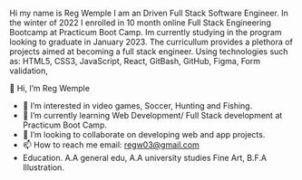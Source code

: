 Hi my name is Reg Wemple I am an Driven Full Stack Software Engineer. 
In the winter of 2022 I enrolled in 10 month online Full Stack Engineering Bootcamp at Practicum Boot Camp. Im currently studying in the program looking to graduate in January  2023. The curricullum provides a plethora of projects aimed at becoming a full stack engineer. Using technologies such as: HTML5, CSS3, JavaScript, React, GitBash, GitHub, Figma, Form validation, 

👋 Hi, I’m Reg Wemple
- 👀 I’m interested in video games, Soccer, Hunting and Fishing. 
- 🌱 I’m currently learning Web Development/ Full Stack development at Practicum Boot Camp. 
- 💞️ I’m looking to collaborate on developing web and app projects.
- 📫 How to reach me email: regw03@gmail.com
- Education. A.A general edu, A.A university studies Fine Art, B.F.A Illustration.



<!---
Regw03/Regw03 is a ✨ special ✨ repository because its `README.md` (this file) appears on your GitHub profile.
You can click the Preview link to take a look at your changes.
--->
